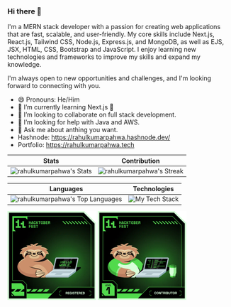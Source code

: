 ### Hi there 👋

<!--
**rahulkumarpahwa/rahulkumarpahwa** is a ✨ _special_ ✨ repository because its `README.md` (this file) appears on your GitHub profile.

Here are some ideas to get you started:

-->

I'm a MERN stack developer with a passion for creating web applications that are fast, scalable, and user-friendly. My core skills include Next.js, React.js, Tailwind CSS, Node.js, Express.js, and MongoDB, as well as EJS, JSX, HTML, CSS, Bootstrap and JavaScript. I enjoy learning new technologies and frameworks to improve my skills and expand my knowledge.

I'm always open to new opportunities and challenges, and I'm looking forward to connecting with you.

<!--- 🔭 I’m currently working on ... --->
- 😄 Pronouns: He/Him
- 🌱 I’m currently learning Next.js 🚀
- 👯 I’m looking to collaborate on full stack development.
- 🤔 I’m looking for help with Java and AWS.
- 💬 Ask me about anthing you want.
- Hashnode: https://rahulkumarpahwa.hashnode.dev/
- Portfolio: https://rahulkumarpahwa.tech


<!-- ⚡ Fun fact: -->
| Stats        | Contribution | 
| :-------------:|:-------------:| 
| ![rahulkumarpahwa's Stats](https://github-readme-stats.vercel.app/api?username=rahulkumarpahwa&theme=vue-dark&show_icons=true&hide_border=true&count_private=true) | ![rahulkumarpahwa's Streak](https://github-readme-streak-stats.herokuapp.com/?user=rahulkumarpahwa&theme=vue-dark&hide_border=true) | 


| Languages      | Technologies |
| :--------------:| :--------------: |
| ![rahulkumarpahwa's Top Languages](https://github-readme-stats.vercel.app/api/top-langs/?username=rahulkumarpahwa&theme=vue-dark&show_icons=true&hide_border=true&layout=compact) | ![My Tech Stack](https://github-readme-tech-stack.vercel.app/api/cards?align=center&titleAlign=center&lineHeight=8&lineCount=2&theme=vue&width=650&bg=%2335495E&badge=%233E556E&border=%233E556E&titleColor=%2341B883&line1=NEXT.JS%2CNEXT.JS%2Cffffff%3BREACT%2CREACT.JS%2Cffffff%3BTAILWINDCSS%2CTAILWIND+CSS%2Cffffff%3BNODE.JS%2CNODE.JS%2Cffffff%3BEXPRESS%2CEXPRESS.JS%2Cffffff%3B&line2=MONGODB%2CMONGODB%2Cffffff%3BBOOTSTRAP%2CBOOTSTRAP%2Cffffff%3BJAVASCRIPT%2CJAVASCRIPT%2Cffffff%3BTYPESCRIPT%2CTYPESCRIPT%2Cffffff%3B)


<!--![Postman](https://github-readme-tech-stack.vercel.app/api/cards?title=Postman&lineCount=1&bg=%23212121&badge=%23e05320&border=%23e05320&titleColor=%23ffffff&line1=typescript%2Ctypescript%2C3fd6e6%3Bexpress%2CExpress.js%2C3fd6e6%3B)-->


<!-- github link -->
<!--- https://github-readme-tech-stack.vercel.app/api/cards?align=center&titleAlign=center&lineHeight=8&lineCount=2&theme=vue&width=650&bg=%2335495E&badge=%233E556E&border=%233E556E&titleColor=%2341B883&line1=NEXT.JS%2CNEXT.JS%2Cffffff%3BREACT%2CREACT.JS%2Cffffff%3BTAILWINDCSS%2CTAILWIND+CSS%2Cffffff%3BNODE.JS%2CNODE.JS%2Cffffff%3BEXPRESS%2CEXPRESS.JS%2Cffffff%3B&line2=MONGODB%2CMONGODB%2Cffffff%3BBOOTSTRAP%2CBOOTSTRAP%2Cffffff%3BJAVASCRIPT%2CJAVASCRIPT%2Cffffff%3BTYPESCRIPT%2CTYPESCRIPT%2Cffffff%3B --->

<!--- Html link--->
<!--- <img src="https://github-readme-tech-stack.vercel.app/api/cards?align=center&titleAlign=center&lineHeight=8&lineCount=2&theme=vue&width=650&bg=%2335495E&badge=%233E556E&border=%233E556E&titleColor=%2341B883&line1=NEXT.JS%2CNEXT.JS%2Cffffff%3BREACT%2CREACT.JS%2Cffffff%3BTAILWINDCSS%2CTAILWIND+CSS%2Cffffff%3BNODE.JS%2CNODE.JS%2Cffffff%3BEXPRESS%2CEXPRESS.JS%2Cffffff%3B&line2=MONGODB%2CMONGODB%2Cffffff%3BBOOTSTRAP%2CBOOTSTRAP%2Cffffff%3BJAVASCRIPT%2CJAVASCRIPT%2Cffffff%3BTYPESCRIPT%2CTYPESCRIPT%2Cffffff%3B" alt="My Tech Stack" /> -->


<!--- testing--->
<!-- !This one is just a test.
![slack](https://github-readme-tech-stack.vercel.app/api/cards?title=slack&lineCount=1&bg=%232a072c&badge=%237d3986&border=%233e1043&titleColor=%23d8e7f8&line1=typescript%2CTYPESCRIPT%2C3178c6%3Bexpress%2CEXPRESS.JS%2C4f9cb6%3B)
--->

<!-- [![An image of @rahulkumarpahwa's Holopin badges, which is a link to view their full Holopin profile](https://holopin.me/rahulkumarpahwa)](https://holopin.io/@rahulkumarpahwa) -->
[<img src="./level0-sloth-hello-0-0-0-0.webp" width="200"/>](image.png)
[<img src="./level1-sloth-code-tumbler-0-0-0.webp" width="200"/>](image.png)

